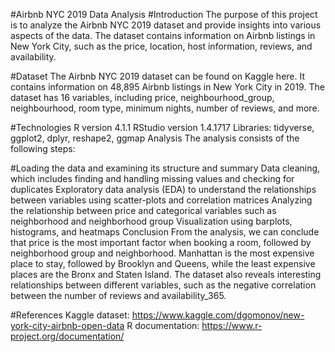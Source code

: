 #Airbnb NYC 2019 Data Analysis
#Introduction
The purpose of this project is to analyze the Airbnb NYC 2019 dataset and provide insights into various aspects of the data. The dataset contains information on Airbnb listings in New York City, such as the price, location, host information, reviews, and availability.

#Dataset
The Airbnb NYC 2019 dataset can be found on Kaggle here. It contains information on 48,895 Airbnb listings in New York City in 2019. The dataset has 16 variables, including price, neighbourhood_group, neighbourhood, room type, minimum nights, number of reviews, and more.

#Technologies
R version 4.1.1
RStudio version 1.4.1717
Libraries: tidyverse, ggplot2, dplyr, reshape2, ggmap
Analysis
The analysis consists of the following steps:

#Loading the data and examining its structure and summary
Data cleaning, which includes finding and handling missing values and checking for duplicates
Exploratory data analysis (EDA) to understand the relationships between variables using scatter-plots and correlation matrices
Analyzing the relationship between price and categorical variables such as neighborhood and neighborhood group
Visualization using barplots, histograms, and heatmaps
Conclusion
From the analysis, we can conclude that price is the most important factor when booking a room, followed by neighborhood group and neighborhood. Manhattan is the most expensive place to stay, followed by Brooklyn and Queens, while the least expensive places are the Bronx and Staten Island. The dataset also reveals interesting relationships between different variables, such as the negative correlation between the number of reviews and availability_365.

#References
Kaggle dataset: https://www.kaggle.com/dgomonov/new-york-city-airbnb-open-data
R documentation: https://www.r-project.org/documentation/

